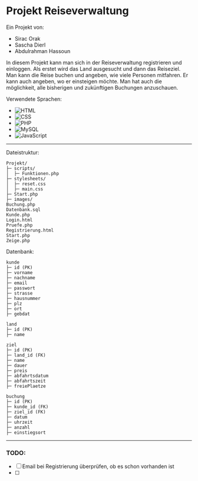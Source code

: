 # Projekt Reiseverwaltung
Ein Projekt von:
- Sirac Orak
- Sascha Dierl
- Abdulrahman Hassoun

In diesem Projekt kann man sich in der Reiseverwaltung registrieren und einloggen. Als erstet wird das Land ausgesucht und dann das Reiseziel.
Man kann die Reise buchen und angeben, wie viele Personen mitfahren. Er kann auch angeben, wo er einsteigen möchte.
Man hat auch die möglichkeit, alle bisherigen und zukünftigen Buchungen anzuschauen.

Verwendete Sprachen:
- ![HTML](https://img.shields.io/badge/-HTML-000000?style=flat&logo=HTML5)
- ![CSS](https://img.shields.io/badge/-CSS-000000?style=flat&logo=CSS3)
- ![PHP](https://img.shields.io/badge/-PHP-000000?style=flat&logo=PHP)
- ![MySQL](https://img.shields.io/badge/-MySQL-000000?style=flat&logo=MySQL)
- ![JavaScript](https://img.shields.io/badge/-JavaScript-000000?style=flat&logo=JavaScript)


---

Dateistruktur:

```
Projekt/
├─ scripts/
│  ├─ Funktionen.php
├─ stylesheets/
│  ├─ reset.css
│  ├─ main.css
├─ Start.php
├─ images/
Buchung.php
Datenbank.sql
Kunde.php
Login.html
Pruefe.php
Registrierung.html
Start.php
Zeige.php
```

Datenbank:

```
kunde
├─ id (PK)
├─ vorname
├─ nachname
├─ email
├─ passwort
├─ strasse
├─ hausnummer
├─ plz
├─ ort
├─ gebdat

land
├─ id (PK)
├─ name

ziel
├─ id (PK)
├─ land_id (FK)
├─ name
├─ dauer
├─ preis
├─ abfahrtsdatum
├─ abfahrtszeit
├─ freiePlaetze

buchung
├─ id (PK)
├─ kunde_id (FK)
├─ ziel_id (FK)
├─ datum
├─ uhrzeit
├─ anzahl
├─ einstiegsort
```

---

### TODO:
- [ ] Email bei Registrierung überprüfen, ob es schon vorhanden ist
- [ ] 
